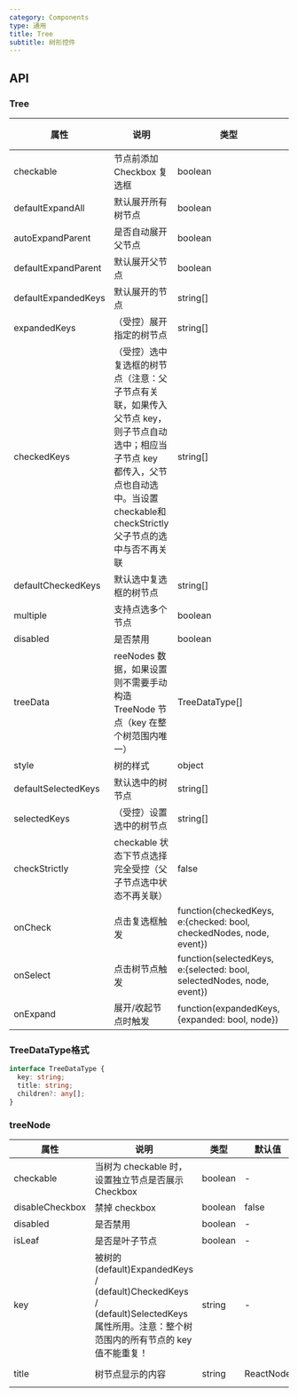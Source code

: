 ```yaml
---
category: Components
type: 通用
title: Tree
subtitle: 树形控件
---
```


## API
### Tree

| 属性 | 说明 | 类型 | 默认值 |  |
| --- | --- | --- | --- | --- |
| checkable | 节点前添加 Checkbox 复选框 | boolean | false |  |
| defaultExpandAll |默认展开所有树节点 | boolean | false |  |
| autoExpandParent | 是否自动展开父节点 | boolean | false |  |
| defaultExpandParent | 默认展开父节点 | boolean| false |
| defaultExpandedKeys | 默认展开的节点| string[] | [] |  |
| expandedKeys | （受控）展开指定的树节点 | string[]| [] |  |
|checkedKeys|（受控）选中复选框的树节点（注意：父子节点有关联，如果传入父节点 key，则子节点自动选中；相应当子节点 key 都传入，父节点也自动选中。当设置checkable和checkStrictly父子节点的选中与否不再关联|string[] |[]|
|defaultCheckedKeys|默认选中复选框的树节点|string[]| []|
| multiple | 支持点选多个节点 | boolean | false |  |
| disabled | 是否禁用 | boolean  | false  |
| treeData | reeNodes 数据，如果设置则不需要手动构造 TreeNode 节点（key 在整个树范围内唯一） | TreeDataType[] | [] |  |
| style | 树的样式| object | - |  |
| defaultSelectedKeys | 默认选中的树节点 | string[] | [] |  |
| selectedKeys | （受控）设置选中的树节点  | string[] | [] |  |
|checkStrictly | checkable 状态下节点选择完全受控（父子节点选中状态不再关联） | false | |
|onCheck| 点击复选框触发 | function(checkedKeys, e:{checked: bool, checkedNodes, node, event}) | 
|onSelect| 点击树节点触发| function(selectedKeys, e:{selected: bool, selectedNodes, node, event}) | |
|onExpand| 展开/收起节点时触发 | function(expandedKeys, {expanded: bool, node})| |


### TreeDataType格式
```typescript
interface TreeDataType {
  key: string;
  title: string;
  children?: any[];
}
```

### treeNode

| 属性 | 说明 | 类型 | 默认值 |  |
| --- | --- | --- | --- | --- |
| checkable | 当树为 checkable 时，设置独立节点是否展示 Checkbox | boolean | - |  |
| disableCheckbox | 禁掉 checkbox | boolean | false |  |
| disabled | 是否禁用  | boolean | - |  |
| isLeaf | 是否是叶子节点 | boolean| - |
| key | 被树的 (default)ExpandedKeys / (default)CheckedKeys / (default)SelectedKeys 属性所用。注意：整个树范围内的所有节点的 key 值不能重复！ | string | - |  |
| title | 树节点显示的内容 | string|ReactNode| '--' |  |